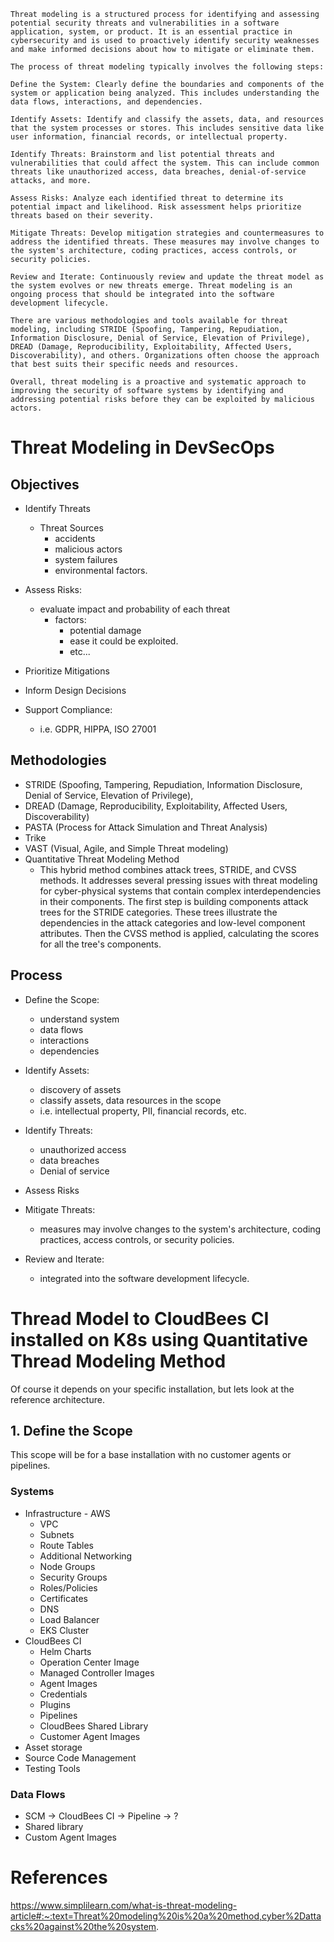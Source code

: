 ```
Threat modeling is a structured process for identifying and assessing potential security threats and vulnerabilities in a software application, system, or product. It is an essential practice in cybersecurity and is used to proactively identify security weaknesses and make informed decisions about how to mitigate or eliminate them.

The process of threat modeling typically involves the following steps:

Define the System: Clearly define the boundaries and components of the system or application being analyzed. This includes understanding the data flows, interactions, and dependencies.

Identify Assets: Identify and classify the assets, data, and resources that the system processes or stores. This includes sensitive data like user information, financial records, or intellectual property.

Identify Threats: Brainstorm and list potential threats and vulnerabilities that could affect the system. This can include common threats like unauthorized access, data breaches, denial-of-service attacks, and more.

Assess Risks: Analyze each identified threat to determine its potential impact and likelihood. Risk assessment helps prioritize threats based on their severity.

Mitigate Threats: Develop mitigation strategies and countermeasures to address the identified threats. These measures may involve changes to the system's architecture, coding practices, access controls, or security policies.

Review and Iterate: Continuously review and update the threat model as the system evolves or new threats emerge. Threat modeling is an ongoing process that should be integrated into the software development lifecycle.

There are various methodologies and tools available for threat modeling, including STRIDE (Spoofing, Tampering, Repudiation, Information Disclosure, Denial of Service, Elevation of Privilege), DREAD (Damage, Reproducibility, Exploitability, Affected Users, Discoverability), and others. Organizations often choose the approach that best suits their specific needs and resources.

Overall, threat modeling is a proactive and systematic approach to improving the security of software systems by identifying and addressing potential risks before they can be exploited by malicious actors.
```

# Threat Modeling in DevSecOps

## Objectives

* Identify Threats
  * Threat Sources
    * accidents
    * malicious actors
    * system failures
    * environmental factors.

* Assess Risks:
  * evaluate impact and probability of each threat
    * factors:
      * potential damage
      * ease it could be exploited.
      * etc...

* Prioritize Mitigations

* Inform Design Decisions

* Support Compliance:
  * i.e. GDPR, HIPPA, ISO 27001

## Methodologies

* STRIDE (Spoofing, Tampering, Repudiation, Information Disclosure, Denial of Service, Elevation of Privilege), 
* DREAD (Damage, Reproducibility, Exploitability, Affected Users, Discoverability)
* PASTA (Process for Attack Simulation and Threat Analysis)
* Trike
* VAST (Visual, Agile, and Simple Threat modeling)
* Quantitative Threat Modeling Method
  * This hybrid method combines attack trees, STRIDE, and CVSS methods. It addresses several pressing issues with threat modeling for cyber-physical systems that contain complex interdependencies in their components. The first step is building components attack trees for the STRIDE categories. These trees illustrate the dependencies in the attack categories and low-level component attributes. Then the CVSS method is applied, calculating the scores for all the tree's components.

## Process

* Define the Scope:
  * understand system
  * data flows
  * interactions
  * dependencies

* Identify Assets:
  * discovery of assets
  * classify assets, data resources in the scope
  * i.e. intellectual property, PII, financial records, etc.

* Identify Threats:
  * unauthorized access
  * data breaches
  * Denial of service

* Assess Risks

* Mitigate Threats:
  * measures may involve changes to the system's architecture, coding practices, access controls, or security policies.

* Review and Iterate:
  * integrated into the software development lifecycle.

# Thread Model to CloudBees CI installed on K8s using Quantitative Thread Modeling Method

Of course it depends on your specific installation, but lets look at the reference architecture.

## 1. Define the Scope

This scope will be for a base installation with no customer agents or pipelines.

### Systems

* Infrastructure - AWS
  * VPC
  * Subnets
  * Route Tables
  * Additional Networking
  * Node Groups
  * Security Groups
  * Roles/Policies
  * Certificates
  * DNS
  * Load Balancer
  * EKS Cluster
* CloudBees CI
  * Helm Charts
  * Operation Center Image
  * Managed Controller Images
  * Agent Images
  * Credentials
  * Plugins
  * Pipelines
  * CloudBees Shared Library
  * Customer Agent Images
* Asset storage
* Source Code Management
* Testing Tools

### Data Flows

* SCM -> CloudBees CI -> Pipeline -> ?
* Shared library
* Custom Agent Images

# References

https://www.simplilearn.com/what-is-threat-modeling-article#:~:text=Threat%20modeling%20is%20a%20method,cyber%2Dattacks%20against%20the%20system.

